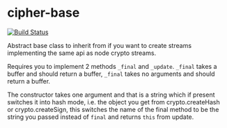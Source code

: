 cipher-base
===

[![Build Status](https://travis-ci.org/crypto-browserify/cipher-base.svg)](https://travis-ci.org/crypto-browserify/cipher-base)

Abstract base class to inherit from if you want to create streams implementing
the same api as node crypto streams.

Requires you to implement 2 methods `_final` and `_update`. `_final` takes a
buffer and should return a buffer, `_final` takes no arguments and should return
a buffer.


The constructor takes one argument and that is a string which if present switches
it into hash mode, i.e. the object you get from crypto.createHash or
crypto.createSign, this switches the name of the final method to be the string
you passed instead of `final` and returns `this` from update.
